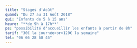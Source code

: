```yaml
---
title: "Stages d'Août"
quand: "Du 27 au 31 Août 2018"
qui: "Enfants de 5 à 15 ans"
heure: "**de 9h à 17h**"
ps: "possibilité d'accueillir les enfants à partir de 8h"
tarif: "30€ la journée<br>120€ la semaine"
tel: "06 66 28 60 46"
---
```


